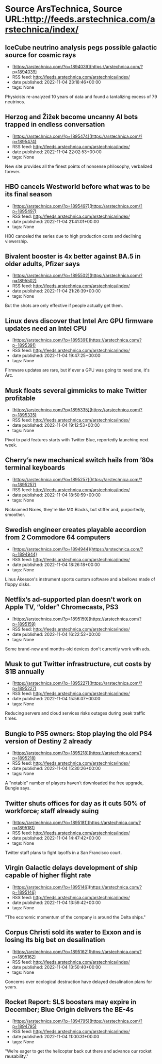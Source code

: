 # Source ArsTechnica, Source URL:http://feeds.arstechnica.com/arstechnica/index/

## IceCube neutrino analysis pegs possible galactic source for cosmic rays
 - [https://arstechnica.com/?p=1894039](https://arstechnica.com/?p=1894039)
 - RSS feed: http://feeds.arstechnica.com/arstechnica/index/
 - date published: 2022-11-04 23:18:46+00:00
 - tags: None

Physicists re-analyzed 10 years of data and found a tantalizing excess of 79 neutrinos.

## Herzog and Žižek become uncanny AI bots trapped in endless conversation
 - [https://arstechnica.com/?p=1895474](https://arstechnica.com/?p=1895474)
 - RSS feed: http://feeds.arstechnica.com/arstechnica/index/
 - date published: 2022-11-04 22:02:53+00:00
 - tags: None

New site provides all the finest points of nonsense philosophy, verbalized forever.

## HBO cancels Westworld before what was to be its final season
 - [https://arstechnica.com/?p=1895497](https://arstechnica.com/?p=1895497)
 - RSS feed: http://feeds.arstechnica.com/arstechnica/index/
 - date published: 2022-11-04 21:41:01+00:00
 - tags: None

HBO canceled the series due to high production costs and declining viewership.

## Bivalent booster is 4x better against BA.5 in older adults, Pfizer says
 - [https://arstechnica.com/?p=1895502](https://arstechnica.com/?p=1895502)
 - RSS feed: http://feeds.arstechnica.com/arstechnica/index/
 - date published: 2022-11-04 21:26:39+00:00
 - tags: None

But the shots are only effective if people actually get them.

## Linux devs discover that Intel Arc GPU firmware updates need an Intel CPU
 - [https://arstechnica.com/?p=1895391](https://arstechnica.com/?p=1895391)
 - RSS feed: http://feeds.arstechnica.com/arstechnica/index/
 - date published: 2022-11-04 19:47:25+00:00
 - tags: None

Firmware updates are rare, but if ever a GPU was going to need one, it's Arc.

## Musk floats several gimmicks to make Twitter profitable
 - [https://arstechnica.com/?p=1895335](https://arstechnica.com/?p=1895335)
 - RSS feed: http://feeds.arstechnica.com/arstechnica/index/
 - date published: 2022-11-04 19:12:53+00:00
 - tags: None

Pivot to paid features starts with Twitter Blue, reportedly launching next week.

## Cherry’s new mechanical switch hails from ’80s terminal keyboards
 - [https://arstechnica.com/?p=1895257](https://arstechnica.com/?p=1895257)
 - RSS feed: http://feeds.arstechnica.com/arstechnica/index/
 - date published: 2022-11-04 18:50:59+00:00
 - tags: None

Nicknamed Nixies, they're like MX Blacks, but stiffer and, purportedly, smoother.

## Swedish engineer creates playable accordion from 2 Commodore 64 computers
 - [https://arstechnica.com/?p=1894944](https://arstechnica.com/?p=1894944)
 - RSS feed: http://feeds.arstechnica.com/arstechnica/index/
 - date published: 2022-11-04 18:26:18+00:00
 - tags: None

Linus Åkesson's instrument sports custom software and a bellows made of floppy disks.

## Netflix’s ad-supported plan doesn’t work on Apple TV, “older” Chromecasts, PS3
 - [https://arstechnica.com/?p=1895159](https://arstechnica.com/?p=1895159)
 - RSS feed: http://feeds.arstechnica.com/arstechnica/index/
 - date published: 2022-11-04 16:22:52+00:00
 - tags: None

Some brand-new and months-old devices don't currently work with ads.

## Musk to gut Twitter infrastructure, cut costs by $1B annually
 - [https://arstechnica.com/?p=1895227](https://arstechnica.com/?p=1895227)
 - RSS feed: http://feeds.arstechnica.com/arstechnica/index/
 - date published: 2022-11-04 15:56:07+00:00
 - tags: None

Reducing servers and cloud services risks outages during peak traffic times.

## Bungie to PS5 owners: Stop playing the old PS4 version of Destiny 2 already
 - [https://arstechnica.com/?p=1895218](https://arstechnica.com/?p=1895218)
 - RSS feed: http://feeds.arstechnica.com/arstechnica/index/
 - date published: 2022-11-04 15:30:26+00:00
 - tags: None

A "notable" number of players haven't downloaded the free upgrade, Bungie says.

## Twitter shuts offices for day as it cuts 50% of workforce; staff already suing
 - [https://arstechnica.com/?p=1895181](https://arstechnica.com/?p=1895181)
 - RSS feed: http://feeds.arstechnica.com/arstechnica/index/
 - date published: 2022-11-04 14:47:42+00:00
 - tags: None

Twitter staff plans to fight layoffs in a San Francisco court.

## Virgin Galactic delays development of ship capable of higher flight rate
 - [https://arstechnica.com/?p=1895146](https://arstechnica.com/?p=1895146)
 - RSS feed: http://feeds.arstechnica.com/arstechnica/index/
 - date published: 2022-11-04 13:59:42+00:00
 - tags: None

"The economic momentum of the company is around the Delta ships."

## Corpus Christi sold its water to Exxon and is losing its big bet on desalination
 - [https://arstechnica.com/?p=1895162](https://arstechnica.com/?p=1895162)
 - RSS feed: http://feeds.arstechnica.com/arstechnica/index/
 - date published: 2022-11-04 13:50:40+00:00
 - tags: None

Concerns over ecological destruction have delayed desalination plans for years.

## Rocket Report: SLS boosters may expire in December; Blue Origin delivers the BE-4s
 - [https://arstechnica.com/?p=1894795](https://arstechnica.com/?p=1894795)
 - RSS feed: http://feeds.arstechnica.com/arstechnica/index/
 - date published: 2022-11-04 11:00:31+00:00
 - tags: None

"We’re eager to get the helicopter back out there and advance our rocket reusability."
